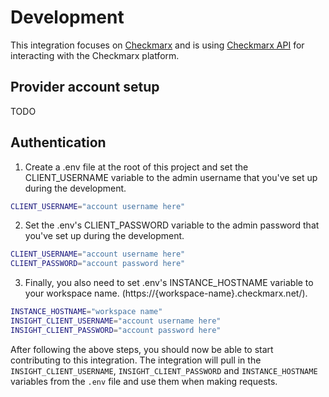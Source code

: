 # Development

This integration focuses on [Checkmarx](https://www.checkmarx.com/) and is using
[Checkmarx API](https://cxprivatecloud.checkmarx.net/cxrestapi/help/swagger/ui/index)
for interacting with the Checkmarx platform.

## Provider account setup

TODO

## Authentication

1. Create a .env file at the root of this project and set the CLIENT_USERNAME
   variable to the admin username that you've set up during the development.

```bash
CLIENT_USERNAME="account username here"
```

2. Set the .env's CLIENT_PASSWORD variable to the admin password that you've set
   up during the development.

```bash
CLIENT_USERNAME="account username here"
CLIENT_PASSWORD="account password here"
```

3. Finally, you also need to set .env's INSTANCE_HOSTNAME variable to your
   workspace name. (https://{workspace-name}.checkmarx.net/).

```bash
INSTANCE_HOSTNAME="workspace name"
INSIGHT_CLIENT_USERNAME="account username here"
INSIGHT_CLIENT_PASSWORD="account password here"
```

After following the above steps, you should now be able to start contributing to
this integration. The integration will pull in the `INSIGHT_CLIENT_USERNAME`,
`INSIGHT_CLIENT_PASSWORD` and `INSTANCE_HOSTNAME` variables from the `.env` file
and use them when making requests.
